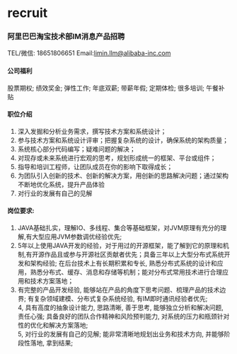 # recruit
### 阿里巴巴淘宝技术部IM消息产品招聘

TEL/微信: 18651806651 
Email:limin.llm@alibaba-inc.com 

#### 公司福利
股票期权; 绩效奖金; 弹性工作; 年底双薪; 带薪年假; 定期体检; 很多培训; 午餐补贴
#### 职位介绍
1. 深入发掘和分析业务需求，撰写技术方案和系统设计； 
2. 参与技术方案和系统设计评审；把握复杂系统的设计，确保系统的架构质量； 
3. 系统核心部分代码编写；疑难问题的解决； 
4. 对现存或未来系统进行宏观的思考，规划形成统一的框架、平台或组件； 
5. 指导和培训工程师，让团队成员在你的影响下取得成长； 
6. 为团队引入创新的技术、创新的解决方案，用创新的思路解决问题；通过架构不断地优化系统，提升产品体验 
7. 对行业的发展有自己的见解

#### 岗位要求: 
1. JAVA基础扎实，理解IO、多线程、集合等基础框架，对JVM原理有充分的理解,有大型应用JVM参数调优经验优先;  
2. 5年以上使用JAVA开发的经验，对于用过的开源框架，能了解到它的原理和机制,有开源作品且或参与开源社区贡献者优先；具备三年以上大型分布式系统开发和架构经验; 在后台技术上有长期积累和专长, 熟悉分布式系统的设计和应用，熟悉分布式、缓存、消息和存储等机制；能对分布式常用技术进行合理应用和技术方案落地；  
3. 有完整的产品开发经验, 能够站在产品的角度下思考问题、梳理产品的技术边界; 有复杂领域建模、分布式复杂系统经验, 有IM即时通讯经验者优先;  
4, 具有高度的抽象设计能力, 思路清晰, 善于思考, 能够独立分析和解决问题, 责任心强; 具备良好的团队合作精神和风险预判能力, 对系统的压力和瓶颈针对性的优化和解决方案落地;    
5, 对行业的发展有自己的见解; 能非常清晰地规划出业务和技术方向, 并能够阶段性落地, 拿到结果;   

